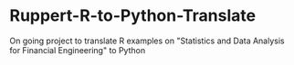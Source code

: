 # Ruppert-R-to-Python-Translate
On going project to translate R examples on "Statistics and Data Analysis for Financial Engineering" to Python 
